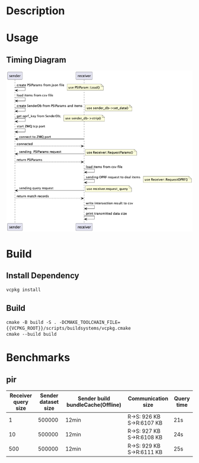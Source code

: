 # Description


# Usage
## Timing Diagram
![Timing Diagram](./assets/apsi_use.png)




# Build

## Install Dependency

```
vcpkg install
```
## Build
```
cmake -B build -S . -DCMAKE_TOOLCHAIN_FILE={{VCPKG_ROOT}}/scripts/buildsystems/vcpkg.cmake
cmake --build build
```


# Benchmarks

## pir

| Receiver query size | Sender dataset size | Sender build bundleCache(Offline) | Communication size   | Query time |
|---------------------|---------------------|-----------------------------------|----------------------|------------|
| 1                   | 500000              | 12min                             | R->S: 926 KB<br/> S->R:6107 KB | 21s        |
| 10                  | 500000              | 12min                             | R->S: 927 KB<br/>  S->R:6108 KB             | 24s        |
| 500                 | 500000              | 12min                             | R->S: 929 KB<br/>  S->R:6111 KB             | 25s        |


